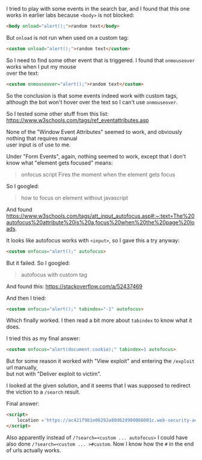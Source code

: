 I tried to play with some events in the search bar, and I found that this one works in earlier labs because `<body>` is not blocked:

```html
<body onload="alert();">random text</body>
```

But `onload` is not run when used on a custom tag:

```html
<custom onload="alert();">random text</custom>
```

So I need to find some other event that is triggered. I found that `onmouseover` works when I put my mouse  
over the text:

```html
<custom onmouseover="alert();">random text</custom>
```

So the conclusion is that some events indeed work with custom tags,  
although the bot won't hover over the text so I can't use `onmouseover`.

So I tested some other stuff from this list: https://www.w3schools.com/tags/ref_eventattributes.asp

None of the "Window Event Attributes" seemed to work, and obviously nothing that requires manual  
user input is of use to me.

Under "Form Events", again, nothing seemed to work, except that I don't know what "element gets focused" means:
> onfocus	script	Fires the moment when the element gets focus

So I googled:
> how to focus on element without javascript

And found https://www.w3schools.com/tags/att_input_autofocus.asp#:~:text=The%20autofocus%20attribute%20is%20a,focus%20when%20the%20page%20loads.

It looks like autofocus works with `<input>`, so I gave this a try anyway:

```html
<custom onfocus="alert();" autofocus>
```

But it failed. So I googled:
> autofocus with custom tag

And found this: https://stackoverflow.com/a/52437469

And then I tried:

```html
<custom onfocus="alert();" tabindex="-1" autofocus>
```

Which finally worked. I then read a bit more about `tabindex` to know what it does.

I tried this as my final answer:

```html
<custom onfocus="alert(document.cookie);" tabindex=1 autofocus>
```

But for some reason it worked with "View exploit" and entering the `/exploit` url manually,  
but not with "Deliver exploit to victim".

I looked at the given solution, and it seems that I was supposed to redirect the viction to a `/search` result.

Final answer:

```html
<script>
    location ='https://ac421f981e06292a80d62d980066001c.web-security-academy.net/?search=<custom onfocus="alert(document.cookie);" tabindex=1 autofocus>'
</script>
```

Also apparently instead of `/?search=<custom ... autofocus>` I could have also done `/?search=<custom ... >#custom`. Now I know how the `#` in the end of urls actually works.
